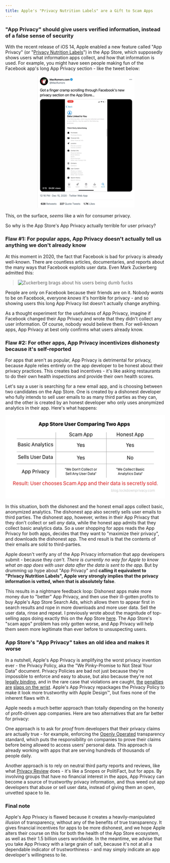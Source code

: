 ```yaml
---
title: Apple's "Privacy Nutrition Labels" are a Gift to Scam Apps
---
```


### "App Privacy" should give users verified information, instead of a false sense of security

With the recent release of iOS 14, Apple enabled a new feature called "App Privacy" (or "[Privacy Nutrition Labels](https://www.seattletimes.com/business/technology/new-from-apple-at-wwdc-hand-washing-alerts-iphone-widgets-and-privacy-nutrition-labels/)") in the App Store, which supposedly shows users what information apps collect, and how that information is used. For example, you might have seen people making fun of the Facebook app's long App Privacy section - like the tweet below:

![MacRumors tweet about Facebook app privacy](/assets/images/macrumortweet.jpg)

This, on the surface, *seems* like a win for consumer privacy.

So why is the App Store's App Privacy actually terrible for user privacy?
### Flaw #1: For popular apps, App Privacy doesn't actually tell us anything we don't already know
At this moment in 2020, the fact that Facebook is bad for privacy is already well-known. There are countless articles, documentaries, and reports about the many ways that Facebook exploits user data. Even Mark Zuckerberg admitted this:

> ![Zuckerberg brags about his users being dumb fucks](https://privacyreview-site-assets.s3.amazonaws.com/images/review/facebookmessenger-infographic.png)

People are only on Facebook because their friends are on it. Nobody *wants* to be on Facebook, everyone *knows* it's horrible for privacy - and so showing users this long App Privacy list doesn't actually change anything.

As a thought experiment for the usefulness of App Privacy, imagine if Facebook changed their App Privacy and wrote that they didn't collect any user information. Of course, nobody would believe them. For well-known apps, App Privacy at best only confirms what users already know.

### Flaw #2: For other apps, App Privacy incentivizes dishonesty because it's self-reported
For apps that aren't as popular, App Privacy is detrimental for privacy, because Apple relies entirely on the app developer to be honest about their privacy practices. This creates bad incentives - it's like asking restaurants to do their own health inspections and provide their own health scores.

Let's say a user is searching for a new email app, and is choosing between two candidates on the App Store. One is created by a dishonest developer who fully intends to sell user emails to as many third parties as they can, and the other is created by an honest developer who only uses anonymized analytics in their app. Here's what happens:

![A table showing the incentive structure that Apple has created with App Privacy.](/assets/images/scamapp.jpg)

In this situation, both the dishonest and the honest email apps collect basic, anonymized analytics. The dishonest app also secretly sells user emails to third parties. The dishonest app, however, writes in their App Privacy that they don't collect or sell *any* data, while the honest app admits that they collect basic analytics data. So a user shopping for apps reads the App Privacy for both apps, decides that they want to "maximize their privacy", and downloads the dishonest app. The end result is that the contents of their emails are sold to third-parties.

Apple doesn't verify any of the App Privacy information that app developers submit - because they *can't*. *There is currently no way for Apple to know what an app does with user data after the data is sent to the app.* But by drumming up hype about "App Privacy" and **calling it equivalent to "Privacy Nutrition Labels", Apple very strongly implies that the privacy information is vetted, when that is absolutely false**.

This results in a nightmare feedback loop: Dishonest apps make more money due to "better" App Privacy, and then use their ill-gotten profits to buy Apple's App Store Search Ads, which allows them to appear first in search results and rope in more downloads and more user data. Sell the user data, rinse and repeat. I previously wrote about the magnitude of top-selling apps doing exactly this on the App Store [here](/2020/11/25/how-to-make-80000.html). The App Store's "scam apps" problem has only gotten worse, and App Privacy will help them seem more legitimate than ever before to unsuspecting users.

### App Store's "App Privacy" takes an old idea and makes it worse
In a nutshell, Apple's App Privacy is amplifying the worst privacy invention ever - the Privacy Policy, aka the "We Pinky-Promise to Not Steal Your Data" document. Privacy Policies are bad not just because they're impossible to enforce and easy to abuse, but also because they're not [legally binding](https://ir.lawnet.fordham.edu/iplj/vol27/iss1/5/), and in the rare case that violations are caught, [the](https://www.abine.com/blog/2012/facebook-privacy-violated-by-new-ads/) [penalties](https://www.theverge.com/2018/4/24/17275994/yahoo-sec-fine-2014-data-breach-35-million) [are](https://uk.reuters.com/article/us-facebook-france/facebook-fined-150000-euros-by-french-data-watchdog-idUKKCN18C10C) [slaps on the wrist](http://www.consumerwatchdog.org/blog/google-ruling-shows-need-do-not-track-and-strong-antitrust-action). Apple's App Privacy repackages the Privacy Policy to make it look more trustworthy with Apple Design™, but fixes none of the inherent flaws with it.

Apple needs a much better approach than totally depending on the honesty of profit-driven app companies. Here are two alternatives that are far better for privacy:

One approach is to ask for *proof* from developers that their privacy claims are actually true - for example, enforcing the [Openly Operated](https://openlyoperated.org) transparency standard, which puts the responsibility on companies to prove their claims before being allowed to access users' personal data. This approach is already working with apps that are serving hundreds of thousands of people daily.

Another approach is to rely on neutral third party reports and reviews, like what [Privacy Review](https://privacyreview.co) does - it's like a Snopes or PolitiFact, but for apps. By involving groups that have no financial interest in the apps, App Privacy can become a source of trustworthy privacy information, and thus weed out app developers that abuse or sell user data, instead of giving them an open, unvetted space to lie.

### Final note

Apple's App Privacy is flawed because it creates a heavily-manipulated *illusion* of transparency, without any of the benefits of true transparency. It gives financial incentives for apps to be more dishonest, and we hope Apple alters their course on this for both the health of the App Store ecosystem, as well as their 1.5 billion users worldwide. In the meantime, we advise that you take App Privacy with a large grain of salt, because it's not at all a dependable indicator of trustworthiness - and may simply indicate an app developer's willingness to lie.
